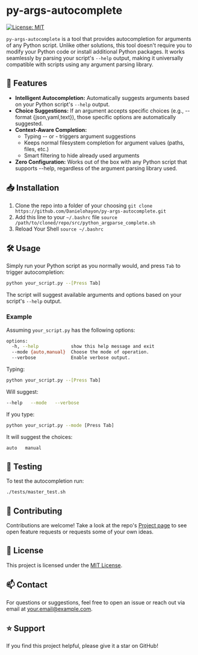 # py-args-autocomplete

[![License: MIT](https://img.shields.io/badge/License-MIT-yellow.svg)](https://opensource.org/licenses/MIT)

`py-args-autocomplete` is a tool that provides autocompletion for arguments of any Python script. Unlike other solutions, this tool doesn't require you to modify your Python code or install additional Python packages. It works seamlessly by parsing your script's `--help` output, making it universally compatible with scripts using any argument parsing library.

## 🚀 Features

- **Intelligent Autocompletion:** Automatically suggests arguments based on your Python script's `--help` output.
- **Choice Suggestions:** If an argument accepts specific choices (e.g., --format {json,yaml,text}), those specific options are automatically suggested.
- **Context-Aware Completion:**
    - Typing -- or - triggers argument suggestions
    - Keeps normal filesystem completion for argument values (paths, files, etc.)
    - Smart filtering to hide already used arguments
- **Zero Configuration:** Works out of the box with any Python script that supports --help, regardless of the argument parsing library used.

## 📥 Installation

1. Clone the repo into a folder of your choosing `git clone https://github.com/Danielohayon/py-args-autocomplete.git`
2. Add this line to your `~/.bashrc` file `source /path/to/cloned/repo/src/python_argparse_complete.sh`
3. Reload Your Shell `source ~/.bashrc`



## 🛠 Usage

Simply run your Python script as you normally would, and press `Tab` to trigger autocompletion:

```bash
python your_script.py --[Press Tab]
```

The script will suggest available arguments and options based on your script's `--help` output.

### Example

Assuming `your_script.py` has the following options:

```bash
options:
  -h, --help            show this help message and exit
  --mode {auto,manual}  Choose the mode of operation.
  --verbose             Enable verbose output.
```

Typing:

```bash
python your_script.py --[Press Tab]
```

Will suggest:

```bash
--help   --mode   --verbose
```

If you type:

```bash
python your_script.py --mode [Press Tab]
```

It will suggest the choices:

```bash
auto   manual
```

## 🧪 Testing

To test the autocompletion run:

   ```bash
   ./tests/master_test.sh
   ```

## 🤝 Contributing

Contributions are welcome! Take a look at the repo's [Project page](https://github.com/users/Danielohayon/projects/1) to see open feature requests or requests some of your own ideas.

## 📄 License

This project is licensed under the [MIT License](LICENSE).

## 📫 Contact

For questions or suggestions, feel free to open an issue or reach out via email at [your.email@example.com](mailto:your.email@example.com).

## ⭐️ Support

If you find this project helpful, please give it a star on GitHub!
